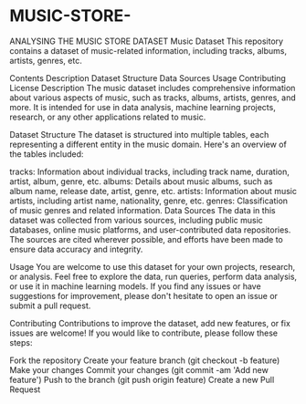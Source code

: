# MUSIC-STORE-
ANALYSING THE MUSIC STORE DATASET
Music Dataset
This repository contains a dataset of music-related information, including tracks, albums, artists, genres, etc.

Contents
Description
Dataset Structure
Data Sources
Usage
Contributing
License
Description
The music dataset includes comprehensive information about various aspects of music, such as tracks, albums, artists, genres, and more. It is intended for use in data analysis, machine learning projects, research, or any other applications related to music.

Dataset Structure
The dataset is structured into multiple tables, each representing a different entity in the music domain. Here's an overview of the tables included:

tracks: Information about individual tracks, including track name, duration, artist, album, genre, etc.
albums: Details about music albums, such as album name, release date, artist, genre, etc.
artists: Information about music artists, including artist name, nationality, genre, etc.
genres: Classification of music genres and related information.
Data Sources
The data in this dataset was collected from various sources, including public music databases, online music platforms, and user-contributed data repositories. The sources are cited wherever possible, and efforts have been made to ensure data accuracy and integrity.

Usage
You are welcome to use this dataset for your own projects, research, or analysis. Feel free to explore the data, run queries, perform data analysis, or use it in machine learning models. If you find any issues or have suggestions for improvement, please don't hesitate to open an issue or submit a pull request.

Contributing
Contributions to improve the dataset, add new features, or fix issues are welcome! If you would like to contribute, please follow these steps:

Fork the repository
Create your feature branch (git checkout -b feature)
Make your changes
Commit your changes (git commit -am 'Add new feature')
Push to the branch (git push origin feature)
Create a new Pull Request
